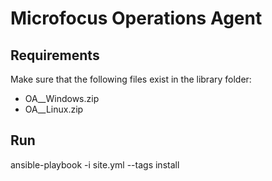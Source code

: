 Microfocus Operations Agent
=========

Requirements
------------
Make sure that the following files exist in the library folder:
- OA_<version>_Windows.zip
- OA_<version>_Linux.zip
  
Run
------------
ansible-playbook -i <nodename> site.yml --tags install
